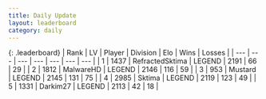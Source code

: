 ```yaml
---
title: Daily Update
layout: leaderboard
category: daily
---
```


{: .leaderboard}
| Rank | LV | Player | Division | Elo | Wins | Losses |
| --- | --- | --- | --- | --- | --- | --- |
| <span data-change="0">1</span> | 1437 | <span title="ID: 402846">RefractedSktima</span> | LEGEND | <span data-change="0">2191</span> | <span data-change="0">66</span> | <span data-change="0">29</span> |
| <span data-change="1">2</span> | 1812 | <span title="ID: 261794">MalwareHD</span> | LEGEND | <span data-change="35">2146</span> | <span data-change="9">116</span> | <span data-change="3">59</span> |
| <span data-change="-1">3</span> | 953 | <span title="ID: 611082">Mustard</span> | LEGEND | <span data-change="-24">2145</span> | <span data-change="0">131</span> | <span data-change="2">75</span> |
| <span data-change="0">4</span> | 2985 | <span title="ID: 353063">Sktima</span> | LEGEND | <span data-change="16">2119</span> | <span data-change="6">123</span> | <span data-change="2">49</span> |
| <span data-change="29">5</span> | 1331 | <span title="ID: 694036">Darkim27</span> | LEGEND | <span data-change="113">2113</span> | <span data-change="18">42</span> | <span data-change="2">18</span> |